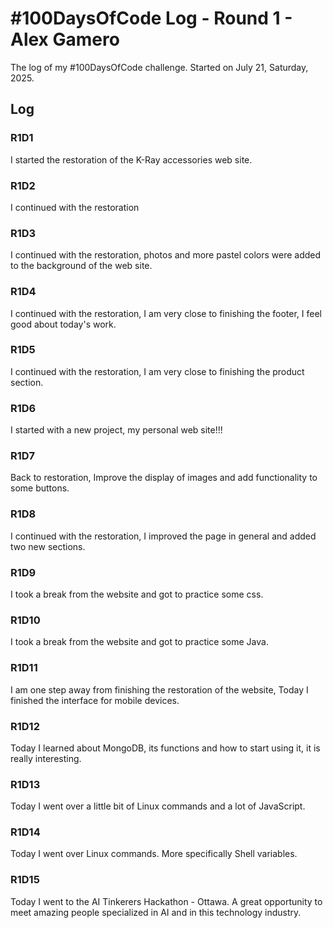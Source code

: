 # #100DaysOfCode Log - Round 1 - Alex Gamero

The log of my #100DaysOfCode challenge. Started on July 21, Saturday, 2025.

## Log

### R1D1 
I started the restoration of the K-Ray accessories web site.

### R1D2
I continued with the restoration

### R1D3
I continued with the restoration, photos and more pastel colors were added to the background of the web site.

### R1D4
I continued with the restoration, I am very close to finishing the footer, I feel good about today's work.

### R1D5
I continued with the restoration, I am very close to finishing the product section.

### R1D6
I started with a new project, my personal web site!!!

### R1D7
Back to restoration, Improve the display of images and add functionality to some buttons.

### R1D8
I continued with the restoration, I improved the page in general and added two new sections.

### R1D9
I took a break from the website and got to practice some css.

### R1D10
I took a break from the website and got to practice some Java.

### R1D11
I am one step away from finishing the restoration of the website, Today I finished the interface for mobile devices.

### R1D12
Today I learned about MongoDB, its functions and how to start using it, it is really interesting.

### R1D13
Today I went over a little bit of Linux commands and a lot of JavaScript.

### R1D14
Today I went over Linux commands. More specifically Shell variables.

### R1D15
Today I went to the AI Tinkerers Hackathon - Ottawa.
A great opportunity to meet amazing people specialized in AI and in this technology industry.